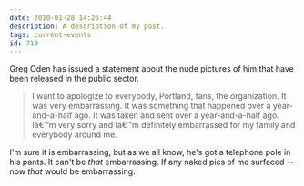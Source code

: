 ```yaml
---
date: 2010-01-28 14:26:44
description: A description of my post.
tags: current-events
id: 710
---
```

Greg Oden has issued a statement about the nude pictures of him that have been released in the public sector.

<blockquote>I want to apologize to everybody, Portland, fans, the organization. It was very embarrassing. It was something that happened over a year-and-a-half ago. It was taken and sent over a year-and-a-half ago. Iâ€™m very sorry and Iâ€™m definitely embarrassed for my family and everybody around me.</blockquote>
<!--more-->
I'm sure it is embarrassing, but as we all know, he's got a telephone pole in his pants.  It can't be <i>that</i> embarrassing.  If any naked pics of me surfaced -- now <i>that</i> would be embarrassing.